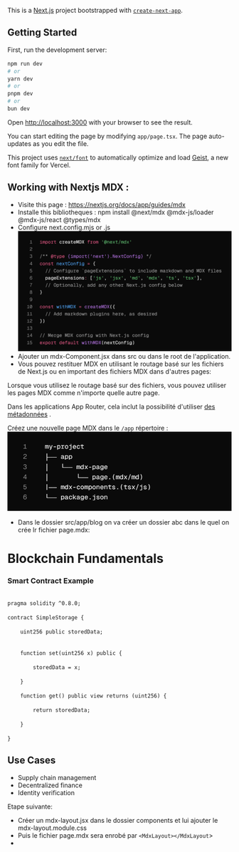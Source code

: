 This is a [Next.js](https://nextjs.org) project bootstrapped with [`create-next-app`](https://nextjs.org/docs/app/api-reference/cli/create-next-app).

## Getting Started

First, run the development server:

```bash
npm run dev
# or
yarn dev
# or
pnpm dev
# or
bun dev
```

Open [http://localhost:3000](http://localhost:3000) with your browser to see the result.

You can start editing the page by modifying `app/page.tsx`. The page auto-updates as you edit the file.

This project uses [`next/font`](https://nextjs.org/docs/app/building-your-application/optimizing/fonts) to automatically optimize and load [Geist](https://vercel.com/font), a new font family for Vercel.

## Working with Nextjs MDX :

* Visite this page : https://nextjs.org/docs/app/guides/mdx
* Installe this bibliotheques : npm install @next/mdx @mdx-js/loader @mdx-js/react @types/mdx
* Configure next.config.mjs or .js ![1754589211221](image/README/1754589211221.png)
* Ajouter un mdx-Component.jsx dans src ou dans le root de l'application.
* Vous pouvez restituer MDX en utilisant le routage basé sur les fichiers de Next.js ou en important des fichiers MDX dans d'autres pages:

Lorsque vous utilisez le routage basé sur des fichiers, vous pouvez utiliser les pages MDX comme n'importe quelle autre page.

Dans les applications App Router, cela inclut la possibilité d'utiliser [des métadonnées](https://nextjs.org/docs/app/getting-started/metadata-and-og-images) .

Créez une nouvelle page MDX dans le `/app` répertoire : ![1754590369367](image/README/1754590369367.png)

* Dans le dossier src/app/blog on va créer un dossier abc dans le quel on crée lr fichier page.mdx:

# Blockchain Fundamentals

### Smart Contract Example

```solidity

pragma solidity ^0.8.0;

contract SimpleStorage {

    uint256 public storedData;


    function set(uint256 x) public {

        storedData = x;

    }

    function get() public view returns (uint256) {

        return storedData;

    }

}

```

## Use Cases

- Supply chain management
- Decentralized finance
- Identity verification




Etape suivante:

* Créer un mdx-layout.jsx dans le dossier components et lui ajouter le mdx-layout.module.css
* Puis le fichier page.mdx sera enrobé par `<MdxLayout></MdxLayout`>
*
